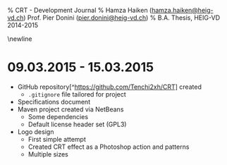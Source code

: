 % CRT - Development Journal
% Hamza Haiken (hamza.haiken@heig-vd.ch)
  Prof. Pier Donini (pier.donini@heig-vd.ch)
% B.A. Thesis, HEIG-VD 2014-2015

\newline

# 09.03.2015 - 15.03.2015

- GitHub repository[^https://github.com/Tenchi2xh/CRT] created
    - `.gitignore` file tailored for project
- Specifications document
- Maven project created via NetBeans
    - Some dependencies
    - Default license header set (GPL3)
- Logo design
    - First simple attempt
    - Created CRT effect as a Photoshop action and patterns
    - Multiple sizes